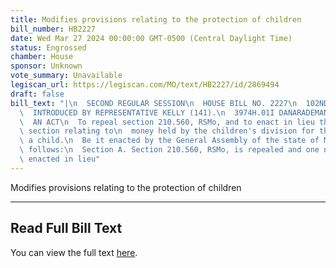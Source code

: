 ```yaml
---
title: Modifies provisions relating to the protection of children
bill_number: HB2227
date: Wed Mar 27 2024 00:00:00 GMT-0500 (Central Daylight Time)
status: Engrossed
chamber: House
sponsor: Unknown
vote_summary: Unavailable
legiscan_url: https://legiscan.com/MO/text/HB2227/id/2869494
draft: false
bill_text: "|\n  SECOND REGULAR SESSION\n  HOUSE BILL NO. 2227\n  102ND GENERAL ASSEMBLY\n\
  \  INTRODUCED BY REPRESENTATIVE KELLY (141).\n  3974H.01I DANARADEMANMILLER,ChiefClerk\n\
  \  AN ACT\n  To repeal section 210.560, RSMo, and to enact in lieu thereof one new\
  \ section relating to\n  money held by the children's division for the benefit of\
  \ a child.\n  Be it enacted by the General Assembly of the state of Missouri, as\
  \ follows:\n  Section A. Section 210.560, RSMo, is repealed and one new section\
  \ enacted in lieu"
---
```

Modifies provisions relating to the protection of children

---

## Read Full Bill Text

You can view the full text [here](https://legiscan.com/MO/text/HB2227/id/2869494).
